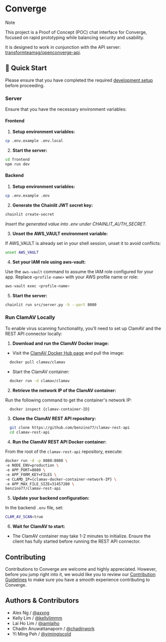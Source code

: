 # Converge

> [!NOTE]
> This project is a Proof of Concept (POC) chat interface for Converge, focused on rapid prototyping while balancing security and usability.
>
> It is designed to work in conjunction with the API server: [transformteamsg/openconverge-api](https://github.com/transformteamsg/openconverge-api).

## 🚀 Quick Start

Please ensure that you have completed the required [development setup](./CONTRIBUTING.md#development-setup) before proceeding.

### Server

Ensure that you have the necessary environment variables:

#### Frontend

1. **Setup environment variables:**

```sh
cp .env.example .env.local
```

2. **Start the server:**

```sh
cd frontend
npm run dev
```

#### Backend

1. **Setup environment variables:**

```sh
cp .env.example .env
```

2. **Generate the Chainlit JWT secret key:**

```sh
chainlit create-secret
```

_Insert the generated value into .env under CHAINLIT_AUTH_SECRET._

3. **Unset the AWS_VAULT environment variable:**

If AWS_VAULT is already set in your shell session, unset it to avoid conflicts:

```sh
unset AWS_VAULT
```

4. **Set your IAM role using aws-vault:**

Use the `aws-vault` command to assume the IAM role configured for your app. Replace `<profile-name>` with your AWS profile name or role:

```sh
aws-vault exec <profile-name>
```

5. **Start the server:**

```sh
chainlit run src/server.py -h --port 8000
```

### Run ClamAV Locally

To enable virus scanning functionality, you'll need to set up ClamAV and the REST API connector locally:

1. **Download and run the ClamAV Docker image:**

- Visit the [ClamAV Docker Hub page](https://hub.docker.com/r/clamav/clamav/) and pull the image:

```sh
  docker pull clamav/clamav
```

- Start the ClamAV container:

```sh
  docker run -d clamav/clamav
```

2. **Retrieve the network IP of the ClamAV container:**

Run the following command to get the container's network IP:

```sh
  docker inspect {clamav-container-ID}
```

3. **Clone the ClamAV REST API repository:**

```sh
  git clone https://github.com/benzino77/clamav-rest-api
  cd clamav-rest-api
```

4. **Run the ClamAV REST API Docker container:**

From the root of the `clamav-rest-api` repository, execute:

```sh
docker run -d -p 8080:8080 \
-e NODE_ENV=production \
-e APP_PORT=8080 \
-e APP_FORM_KEY=FILES \
-e CLAMD_IP={clamav-docker-container-network-IP} \
-e APP_MAX_FILE_SIZE=31457280 \
benzino77/clamav-rest-api
```

5. **Update your backend configuration:**

In the backend `.env` file, set:

```sh
CLAM_AV_SCAN=true
```

6. **Wait for ClamAV to start:**

- The ClamAV container may take 1-2 minutes to initialize. Ensure the client has fully started before running the REST API connector.

## Contributing

Contributions to Converge are welcome and highly appreciated. However, before you jump right into it, we would like you to review our [Contribution Guidelines](./CONTRIBUTING.md) to make sure you have a smooth experience contributing to Converge.

## Authors & Contributors

- Alex Ng / [@axxng](https://github.com/axxng)
- Kelly Lim / [@kellylimmm](https://github.com/kellylimmm)
- Lai Ho Lim / [@iamlaiho](https://github.com/iamlaiho)
- Chadin Anuwattanaporn / [@chadinwork](https://github.com/chadinwork)
- Yi Ming Peh / [@yimingiscold](https://github.com/yimingiscold)
